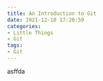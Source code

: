 ```yaml
---
title: An Introduction to Git
date: 2021-12-10 17:20:59
categories:
- Little Things
- Git
tags:
- Git
---
```


asffda
